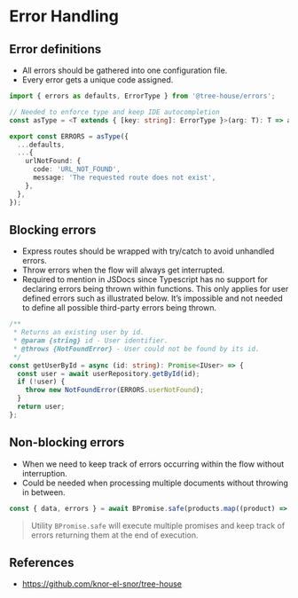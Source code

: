 # Error Handling

## Error definitions

- All errors should be gathered into one configuration file.
- Every error gets a unique code assigned.

```typescript
import { errors as defaults, ErrorType } from '@tree-house/errors';

// Needed to enforce type and keep IDE autocompletion
const asType = <T extends { [key: string]: ErrorType }>(arg: T): T => arg;

export const ERRORS = asType({
  ...defaults,
  ...{
    urlNotFound: {
      code: 'URL_NOT_FOUND',
      message: 'The requested route does not exist',
    },
  },
});
```

## Blocking errors

- Express routes should be wrapped with try/catch to avoid unhandled errors.
- Throw errors when the flow will always get interrupted.
- Required to mention in JSDocs since Typescript has no support for declaring errors being thrown within functions.
  This only applies for user defined errors such as illustrated below.
  It’s impossible and not needed to define all possible third-party errors being thrown.

```typescript
/**
 * Returns an existing user by id.
 * @param {string} id - User identifier.
 * @throws {NotFoundError} - User could not be found by its id.
 */
const getUserById = async (id: string): Promise<IUser> => {
  const user = await userRepository.getById(id);
  if (!user) {
    throw new NotFoundError(ERRORS.userNotFound);
  }
  return user;
};
```

## Non-blocking errors

- When we need to keep track of errors occurring within the flow without interruption.
- Could be needed when processing multiple documents without throwing in between.

```javascript
const { data, errors } = await BPromise.safe(products.map((product) => getTotals(product)));
```

> Utility `BPromise.safe` will execute multiple promises and keep track of errors returning them at the end of execution.

## References

- <https://github.com/knor-el-snor/tree-house>
